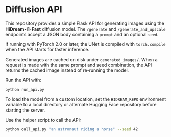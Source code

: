 # Diffusion API

This repository provides a simple Flask API for generating images using the **HiDream-I1-Fast** diffusion model. The `/generate` and `/generate_and_upscale` endpoints accept a JSON body containing a `prompt` and an optional `seed`.

If running with PyTorch 2.0 or later, the UNet is compiled with `torch.compile` when the API starts for faster inference.

Generated images are cached on disk under `generated_images/`. When a request is made with the same prompt and seed combination, the API returns the cached image instead of re-running the model.

Run the API with:

```bash
python run_api.py
```

To load the model from a custom location, set the `HIDREAM_REPO` environment
variable to a local directory or alternate Hugging Face repository before
starting the server.

Use the helper script to call the API:

```bash
python call_api.py "an astronaut riding a horse" --seed 42
```
